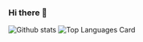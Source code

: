 ### Hi there 👋

![Github stats](https://github-readme-stats.vercel.app/api?username=ayushr2345&theme=highcontrast&show_icons=true&count_private=true)
![Top Languages Card](https://github-readme-stats.vercel.app/api/top-langs/?username=ayushr2345&layour=compact)

<!--
**ayushr2345/ayushr2345** is a ✨ _special_ ✨ repository because its `README.md` (this file) appears on your GitHub profile.

Here are some ideas to get you started:

- 🔭 I’m currently working on ...
- 🌱 I’m currently learning ...
- 👯 I’m looking to collaborate on ...
- 🤔 I’m looking for help with ...
- 💬 Ask me about ...
- 📫 How to reach me: ...
- 😄 Pronouns: ...
- ⚡ Fun fact: ...
-->
